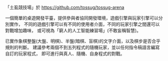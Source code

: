 「土虱競技場」於 https://github.com/tossug/tossug-arena

一個簡單的桌遊開發平臺，提供參與者協同開發環境，遊戲引擎與玩家引擎可以分別實作，
不同的遊戲引擎可以有不同的使用者介面，不同的玩家引擎之間還可以對戰增加趣味，
或可視為「窮人的人工智能練習場」(不敢妄稱智慧)。

已實作象棋整盤(大盤、明棋)、半盤(暗棋、盲棋)的文字介面，以及棋步是否合乎規則的判斷。
建議參考兩個不到五列程式的隨機玩家，並以任何指令稿語言編寫自訂的玩家程式，
即可進行與真人、隨機、自身程式的對戰。
